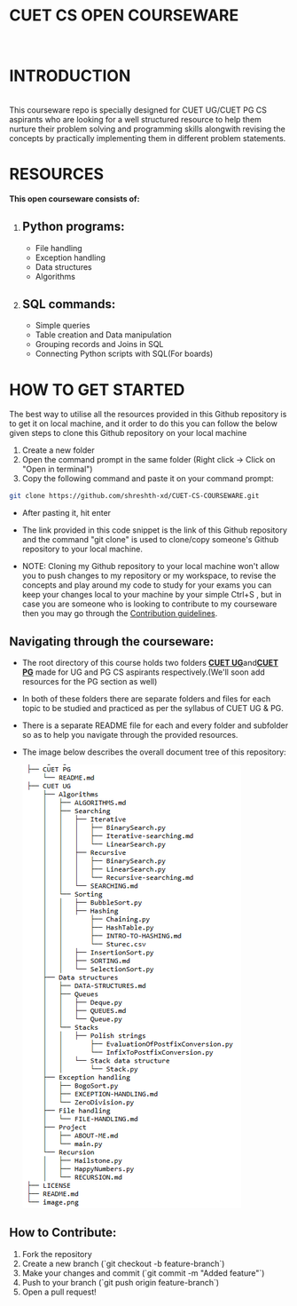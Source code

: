 # <h1> CUET CS OPEN COURSEWARE </h1>
<br>

# INTRODUCTION 
<br>
This courseware repo is specially designed for CUET UG/CUET PG CS aspirants who are looking for a well structured
resource to help them nurture their problem solving and programming skills alongwith revising the 
concepts by practically implementing them in different problem statements.
<br>

# RESOURCES 
<b>This open courseware consists of:</b>
<ol>
<li>
<h2>Python programs:</h2>
<ul>

<li>File handling</li>
<li>Exception handling</li>
<li>Data structures</li>
<li>Algorithms</li>

</ul>
  
</li>

<li>
<h2>SQL commands:</h2>
<ul>

<li>Simple queries</li>
<li>Table creation and Data manipulation</li>
<li>Grouping records and Joins in SQL</li>
<li>Connecting Python scripts with SQL(For boards)</li>

</ul>
</li>
</ol>

# HOW TO GET STARTED
<div id="GettingStarted">
<p>The best way to utilise all the resources provided in this Github repository is to get it on
local machine, and it order to do this you can follow the below given steps to clone this Github
repository on your local machine</p> 

<ol>
<li>Create a new folder</li>
<li>Open the command prompt in the same folder (Right click -> Click on "Open in terminal")</li>
<li>Copy the following command and paste it on your command prompt: </li>
</ol>

```bash
git clone https://github.com/shreshth-xd/CUET-CS-COURSEWARE.git
```

<ul>
<li>After pasting it, hit enter</li>
<li><p>
The link provided in this code snippet is the link of this Github repository and the command 
"git clone" is used to clone/copy someone's Github repository to your local machine.
</p></li>
<li><p>NOTE: Cloning my Github repository to your local machine won't allow you to push changes
to my repository or my workspace, to revise the concepts and play around my code to study for your
exams you can keep your changes local to your machine by your simple Ctrl+S , but in case you are
someone who is looking to contribute to my courseware then you may go through the <a href="#ContriGuide">Contribution guidelines</a>.
</p></li>
</ul>
</div>

<div id="DocTree">
<h2>Navigating through the courseware:</h2>
<ul>
<li><p>The root directory of this course holds two folders <b><u>CUET UG</u></b>and<b><u>CUET PG</u></b>
made for UG and PG CS aspirants respectively.(We'll soon add resources for the PG section as well)</p></li>

<li><p>In both of these folders there are separate folders and files for each topic to be studied and practiced
as per the syllabus of CUET UG & PG.</p></li>

<li><p>There is a separate README file for each and every folder and subfolder so as to help you navigate 
through the provided resources.</p></li>

<li><p>The image below describes the overall document tree of this repository:</p></li>

![alt text](image1.png)

</ul>
</div>

<div id="ContriGuide">
<h2>How to Contribute:</h2>
<ol>
<li>Fork the repository</li>
<li>Create a new branch (`git checkout -b feature-branch`)</li>
<li>Make your changes and commit (`git commit -m "Added feature"`)</li>
<li>Push to your branch (`git push origin feature-branch`)</li>
<li>Open a pull request!</li>
</ol>

</div>
